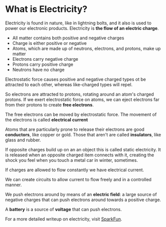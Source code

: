 # What is Electricity?

Electricity is found in nature, like in lightning bolts, and it also is used to power our electronic products. Electricity is **the flow of an electric charge**.

- All matter contains both positive and negative charges
- Charge is either positive or negative
- Atoms, which are made up of neutrons, electrons, and protons, make up matter
- Electrons carry negative charge
- Protons carry positive charge
- Neutrons have no charge

Electrostatic force causes positive and negative charged types ot be attracted to each other, whereas like-charged types will repel.

So electrons are attracted to protons, rotating around an atom's charged protons. If we exert electrostatic force on atoms, we can eject electrons far from their protons to create **free electrons**.

The free electrons can be moved by electrostatic force. The movement of the electrons is called **electrical current**

Atoms that are particularly prone to release their electrons are good **conductors**, like copper or gold. Those that aren't are called **insulators**, like glass and rubber.

If opposite charges build up on an an object this is called static electricity. It is released when an opposite charged item connects with it, creating the shock you feel when you touch a metal car in winter, sometimes.

If charges are allowed to flow constantly we have electrical current.

We can create circuits to allow current to flow freely and in a controlled manner.

We push electrons around by means of an **electric field**: a large source of negative charges that can push electrons around towards a positive charge.

A **battery** is a source of **voltage** that can push electrons.

For a more detailed writeup on electricity, visit [SparkFun](https://learn.sparkfun.com/tutorials/what-is-electricity).

